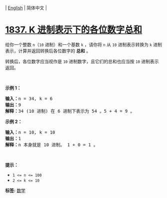 | [English](README_EN.md) | 简体中文 |

# [1837. K 进制表示下的各位数字总和](https://leetcode.cn/problems/sum-of-digits-in-base-k)
<p>给你一个整数 <code>n</code>（<code>10</code> 进制）和一个基数 <code>k</code> ，请你将 <code>n</code> 从 <code>10</code> 进制表示转换为 <code>k</code> 进制表示，计算并返回转换后各位数字的 <strong>总和</strong> 。</p>

<p>转换后，各位数字应当视作是 <code>10</code> 进制数字，且它们的总和也应当按 <code>10</code> 进制表示返回。</p>

<p> </p>

<p><strong>示例 1：</strong></p>

<pre>
<strong>输入：</strong>n = 34, k = 6
<strong>输出：</strong>9
<strong>解释：</strong>34 (10 进制) 在 6 进制下表示为 54 。5 + 4 = 9 。
</pre>

<p><strong>示例 2：</strong></p>

<pre>
<strong>输入：</strong>n = 10, k = 10
<strong>输出：</strong>1
<strong>解释：</strong>n 本身就是 10 进制。 1 + 0 = 1 。
</pre>

<p> </p>

<p><strong>提示：</strong></p>

<ul>
	<li><code>1 <= n <= 100</code></li>
	<li><code>2 <= k <= 10</code></li>
</ul>

**标签:**  [数学](https://leetcode.cn/tag/math) 
